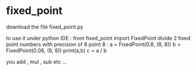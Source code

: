 # fixed_point

download the file fixed_point.py

to use it under python IDE :
from fixed_point import FixedPoint
divide 2 fixed point numbers with precision of 8 point 8 :
a = FixedPoint(0.8, (8, 8))
b = FixedPoint(0.08, (8, 8))
print(a,b)
c = a / b

you add , mul , sub etc ...
